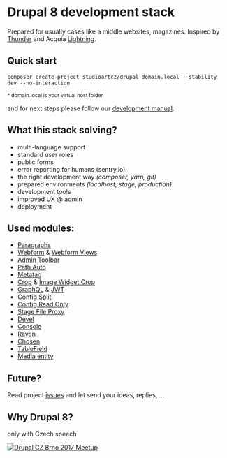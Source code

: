 # Drupal 8 development stack

Prepared for usually cases like a middle websites, magazines.
Inspired by [Thunder](https://www.drupal.org/project/thunder) and Acquia [Lightning](https://www.drupal.org/project/lightning).

## Quick start

```
composer create-project studioartcz/drupal domain.local --stability dev --no-interaction
```
<sup>* domain.local is your virtual host folder</sup>

and for next steps please follow our [development manual](./.docs/development.md).

## What this stack solving?

- multi-language support
- standard user roles
- public forms
- error reporting for humans (sentry.io)
- the right development way *(composer, yarn, git)*
- prepared environments *(localhost, stage, production)*
- development tools
- improved UX @ admin
- deployment

## Used modules:

- [Paragraphs](https://www.drupal.org/project/paragraphs)
- [Webform](https://www.drupal.org/project/webform) & [Webform Views](https://www.drupal.org/project/webform_views)
- [Admin Toolbar](https://www.drupal.org/project/admin_toolbar)
- [Path Auto](https://www.drupal.org/project/pathauto)
- [Metatag](https://www.drupal.org/project/metatag)
- [Crop](https://www.drupal.org/project/crop) & [Image Widget Crop](https://www.drupal.org/project/image_widget_crop)
- [GraphQL](https://www.drupal.org/project/graphql) & [JWT](https://www.drupal.org/project/jwt)
- [Config Split](https://www.drupal.org/project/config_split)
- [Config Read Only](https://www.drupal.org/project/config_readonly)
- [Stage File Proxy](https://www.drupal.org/project/stage_file_proxy)
- [Devel](https://www.drupal.org/project/devel)
- [Console](https://drupalconsole.com/)
- [Raven](https://www.drupal.org/project/raven)
- [Chosen](https://www.drupal.org/project/chosen)
- [TableField](https://www.drupal.org/project/tablefield)
- [Media entity](https://www.drupal.org/project/media_entity)

## Future?

Read project [issues](https://github.com/studioartcz/drupal/issues) and let send your ideas, replies, ...

## Why Drupal 8?

only with Czech speech

[![Drupal CZ Brno 2017 Meetup](http://img.youtube.com/vi/DnQjnqFo1z8/0.jpg)](https://www.youtube.com/watch?v=DnQjnqFo1z8 "První projekt očima nedrupalisty")
